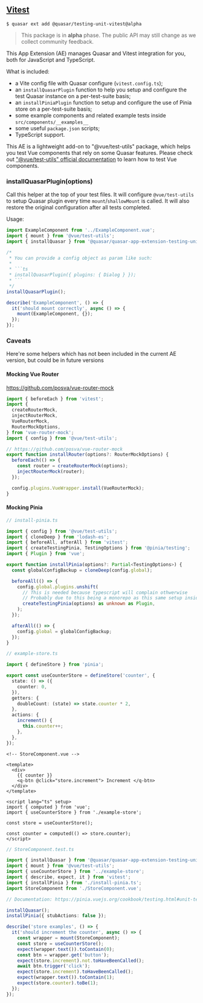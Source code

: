 ## [Vitest](https://vitest.dev/)

```shell
$ quasar ext add @quasar/testing-unit-vitest@alpha
```

> This package is in **alpha** phase. The public API may still change as we collect community feedback.

This App Extension (AE) manages Quasar and Vitest integration for you, both for JavaScript and TypeScript.

What is included:

- a Vite config file with Quasar configure (`vitest.config.ts`);
- an `installQuasarPlugin` function to help you setup and configure the test Quasar instance on a per-test-suite basis;
- an `installPiniaPlugin` function to setup and configure the use of Pinia store on a per-test-suite basis;
- some example components and related example tests inside `src/components/__examples__`
- some useful `package.json` scripts;
- TypeScript support.

This AE is a lightweight add-on to "@vue/test-utils" package, which helps you test Vue components that rely on some Quasar features.
Please check out ["@vue/test-utils" official documentation](https://vue-test-utils.vuejs.org/) to learn how to test Vue components.

### installQuasarPlugin(options)

Call this helper at the top of your test files. It will configure `@vue/test-utils` to setup Quasar plugin every time `mount`/`shallowMount` is called.
It will also restore the original configuration after all tests completed.

Usage:

````ts
import ExampleComponent from '../ExampleComponent.vue';
import { mount } from '@vue/test-utils';
import { installQuasar } from '@quasar/quasar-app-extension-testing-unit-vitest';

/*
 * You can provide a config object as param like such:
 *
 * ```ts
 * installQuasarPlugin({ plugins: { Dialog } });
 * ```
 */
installQuasarPlugin();

describe('ExampleComponent', () => {
  it('should mount correctly', async () => {
    mount(ExampleComponent, {});
  });
});
````

### Caveats

Here're some helpers which has not been included in the current AE version, but could be in future versions

#### Mocking Vue Router

https://github.com/posva/vue-router-mock

```ts
import { beforeEach } from 'vitest';
import {
  createRouterMock,
  injectRouterMock,
  VueRouterMock,
  RouterMockOptions,
} from 'vue-router-mock';
import { config } from '@vue/test-utils';

// https://github.com/posva/vue-router-mock
export function installRouter(options?: RouterMockOptions) {
  beforeEach(() => {
    const router = createRouterMock(options);
    injectRouterMock(router);
  });

  config.plugins.VueWrapper.install(VueRouterMock);
}
```

#### Mocking Pinia

```ts
// install-pinia.ts

import { config } from '@vue/test-utils';
import { cloneDeep } from 'lodash-es';
import { beforeAll, afterAll } from 'vitest';
import { createTestingPinia, TestingOptions } from '@pinia/testing';
import { Plugin } from 'vue';

export function installPinia(options?: Partial<TestingOptions>) {
  const globalConfigBackup = cloneDeep(config.global);

  beforeAll(() => {
    config.global.plugins.unshift(
      // This is needed because typescript will complain othwerwise
      // Probably due to this being a monorepo as this same setup inside a test project did work correctly
      createTestingPinia(options) as unknown as Plugin,
    );
  });

  afterAll(() => {
    config.global = globalConfigBackup;
  });
}
```

```ts
// example-store.ts

import { defineStore } from 'pinia';

export const useCounterStore = defineStore('counter', {
  state: () => ({
    counter: 0,
  }),
  getters: {
    doubleCount: (state) => state.counter * 2,
  },
  actions: {
    increment() {
      this.counter++;
    },
  },
});
```

```vue
<!-- StoreComponent.vue -->

<template>
  <div>
    {{ counter }}
    <q-btn @click="store.increment"> Increment </q-btn>
  </div>
</template>

<script lang="ts" setup>
import { computed } from 'vue';
import { useCounterStore } from './example-store';

const store = useCounterStore();

const counter = computed(() => store.counter);
</script>
```

```ts
// StoreComponent.test.ts

import { installQuasar } from '@quasar/quasar-app-extension-testing-unit-vitest';
import { mount } from '@vue/test-utils';
import { useCounterStore } from '../example-store';
import { describe, expect, it } from 'vitest';
import { installPinia } from './install-pinia.ts';
import StoreComponent from './StoreComponent.vue';

// Documentation: https://pinia.vuejs.org/cookbook/testing.html#unit-testing-a-store

installQuasar();
installPinia({ stubActions: false });

describe('store examples', () => {
  it('should increment the counter', async () => {
    const wrapper = mount(StoreComponent);
    const store = useCounterStore();
    expect(wrapper.text()).toContain(0);
    const btn = wrapper.get('button');
    expect(store.increment).not.toHaveBeenCalled();
    await btn.trigger('click');
    expect(store.increment).toHaveBeenCalled();
    expect(wrapper.text()).toContain(1);
    expect(store.counter).toBe(1);
  });
});
```
